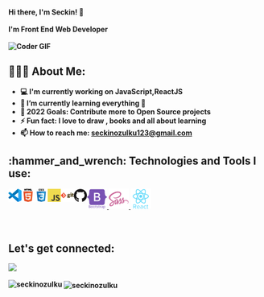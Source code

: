   <br><b> Hi there, I'm Seckin! 👋 <br>
  <br> I'm  Front End Web Developer<br>
  <br>
  <img src="https://media.giphy.com/media/SWoSkN6DxTszqIKEqv/giphy.gif" alt="Coder GIF" width="500">
  
  <h2 align="left">👨🏻‍💻 About Me:</h2>

- :computer: I'm currently working on JavaScript,ReactJS
- 🌱 I’m currently learning everything 🤣
- 🥅 2022 Goals: Contribute more to Open Source projects
- ⚡ Fun fact: I love to draw , books and all about learning
- 📫 How to reach me: seckinozulku123@gmail.com

 
</h2> 
<h2 align="left">:hammer_and_wrench: Technologies and Tools I use:</h2>
<p align="left">
  <img align="left" alt="Visual Studio Code" width="26px" src="https://raw.githubusercontent.com/github/explore/80688e429a7d4ef2fca1e82350fe8e3517d3494d/topics/visual-studio-code/visual-studio-code.png" />
<img align="left" alt="HTML5" width="26px" src="https://raw.githubusercontent.com/github/explore/80688e429a7d4ef2fca1e82350fe8e3517d3494d/topics/html/html.png" />
<img align="left" alt="CSS3" width="26px" src="https://raw.githubusercontent.com/github/explore/80688e429a7d4ef2fca1e82350fe8e3517d3494d/topics/css/css.png" />
  <a href="https://getbootstrap.com" target="_blank"> <img src="https://raw.githubusercontent.com/devicons/devicon/master/icons/bootstrap/bootstrap-plain-wordmark.svg" alt="bootstrap" width="40" height="40"/> </a> <a href="https://www.w3schools.com/css/" target="_blank">
<a href="https://sass-lang.com" target="_blank" rel="noreferrer"> <img src="https://raw.githubusercontent.com/devicons/devicon/master/icons/sass/sass-original.svg" alt="sass" width="40" height="40"/> </a> 
<img align="left" alt="JavaScript" width="26px" src="https://raw.githubusercontent.com/github/explore/80688e429a7d4ef2fca1e82350fe8e3517d3494d/topics/javascript/javascript.png" />
<img align="left" alt="Git" width="26px" src="https://raw.githubusercontent.com/github/explore/80688e429a7d4ef2fca1e82350fe8e3517d3494d/topics/git/git.png" />
<img align="left" alt="GitHub" width="26px" src="https://raw.githubusercontent.com/github/explore/78df643247d429f6cc873026c0622819ad797942/topics/github/github.png" />
 <a href="https://reactjs.org/" target="_blank"> <img src="https://raw.githubusercontent.com/devicons/devicon/master/icons/react/react-original-wordmark.svg" alt="react" width="40" height="40"/> </a> 
  
  <br>
  <br>
  <br>

<h2 align="left">Let's get connected:</h2>

<a target="_blank" href="https://www.linkedin.com/in/seckinozulku/"><img src="https://img.shields.io/badge/-LinkedIn-0077B5?style=for-the-badge&logo=Linkedin&logoColor=white"></img></a>
 <p><img align="left" src="https://github-readme-stats.vercel.app/api/top-langs?username=seckinozulku&show_icons=true&locale=en&layout=compact" alt="seckinozulku" /></p>
 <p>&nbsp;<img align="center" src="https://github-readme-stats.vercel.app/api?username=seckinozulku&show_icons=true&locale=en" alt="seckinozulku" /></p>
<b/>
  

